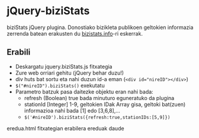 jQuery-biziStats
================

biziStats jQuery plugina. Donostiako bizikleta publikoen geltokien informazia zerrenda batean erakusten du [bizistats.info](http://bizistats.info)-ri eskerrak.


Erabili
-------

* Deskargatu jquery.biziStats.js fitxategia
* Zure web orriari gehitu (jQuery behar duzu!)
* div huts bat sortu eta nahi duzun id-a eman (`<div id="nireID"></div>`)
* `$("#nireID").biziStats()` exekutatu
* Parametro batzuk pasa daitezke objektu eran nahi bada:
	* refresh (Boolean) true bada minuturo eguneratuko da plugina
	* stationId [Integer] 1-9, geltokien IDak Array gisa, geltoki bat(zuen) informazioa nahi bada [1] edo [3,6,8],...
	* `$('#nireID').biziStats({refresh:true,stationIDs:[5,9]})`

eredua.html fitxategian erabilera ereduak daude